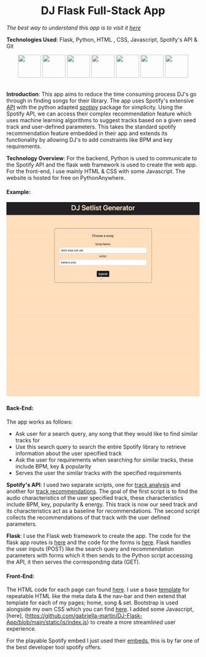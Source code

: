 <h1 align="center">DJ Flask Full-Stack App</h1>

*The best way to understand this app is to visit it [here](http://gabriella0101.pythonanywhere.com/)*

**Technologies Used**: Flask, Python, HTML , CSS, Javascript,  Spotify's API & Git
<div align="center">
	<img src="https://cdn.jsdelivr.net/gh/devicons/devicon/icons/flask/flask-original.svg" height="60" width="60"   />
    <img src="https://cdn.jsdelivr.net/gh/devicons/devicon/icons/python/python-original.svg" height="60" width="60"   />
	<img src="https://cdn.jsdelivr.net/gh/devicons/devicon/icons/html5/html5-original-wordmark.svg" height="60" width="60"  />
    <img src="https://cdn.jsdelivr.net/gh/devicons/devicon/icons/css3/css3-original-wordmark.svg"  width="60" height="60"/>
    <img src="https://cdn.jsdelivr.net/gh/devicons/devicon/icons/javascript/javascript-original.svg"  width="60" height="60"/>
    <img src="https://upload.wikimedia.org/wikipedia/commons/thumb/1/19/Spotify_logo_without_text.svg/168px-Spotify_logo_without_text.svg.png?20160123212544"  width="60" height="60"/>
    <img src="https://cdn.jsdelivr.net/gh/devicons/devicon/icons/git/git-original.svg" height="60" width="60"   />



 </div>

<br>

**Introduction**: This app aims to reduce the time consuming process DJ's go through in finding songs for their library. The app uses Spotify's extensive [API](https://developer.spotify.com/documentation/web-api/) with the python adapted [spotipy](https://spotipy.readthedocs.io/en/2.22.1/) package for simplicity. Using the Spotify API, we can access their complex recommendation feature which uses machine learning algorithms to suggest tracks based on a given seed track and user-defined parameters. This takes the standard spotify recommendation feature embedded in their app and extends its functionality by allowing DJ's to add constraints like BPM and key requirements. 

**Technology Overview**: For the backend, Python is used to communicate to the Spotify API and the flask web framework is used to create the web app. For the front-end, I use mainly HTML & CSS with some Javascript. The website is hosted for free on PythonAnywhere.

#### Example:

![Alt Text](static/example.gif)

#### Back-End:
The app works as follows:

- Ask user for a search query, any song that they would like to find similar tracks for
- Use this search query to search the entire Spotify library to retrieve information about the user specified track
- Ask the user for requirements when searching for similar tracks, these include BPM, key & popularity
- Serves the user the similar tracks with the specified requirements

**Spotify's API**: I used two separate scripts, one for [track analysis](https://github.com/gabriella-martin/DJ-Flask-App/blob/main/spotify_api_pipelines/track_analysis.py) and another for [track recommendations](https://github.com/gabriella-martin/DJ-Flask-App/blob/main/spotify_api_pipelines/track_recommendations.py). The goal of the first script is to find the audio characteristics of the user specified track, these characteristics include BPM, key, popularity & energy. This track is now our seed track and its characteristics act as a baseline for recommendations. The second script collects the recommendations of that track with the user defined parameters.

**Flask**: I use the Flask web framework to create the app. The code for the flask app routes is [here](https://github.com/gabriella-martin/DJ-Flask-App/blob/main/main.py) and the code for the forms is [here](https://github.com/gabriella-martin/DJ-Flask-App/blob/main/forms.py). Flask handles the user inputs (POST) like the search query and recommendation parameters with forms which it then sends to the Python script accessing the API, it then serves the corresponding data (GET).

#### Front-End:

The HTML code for each page can found [here](https://github.com/gabriella-martin/DJ-Flask-App/tree/main/templates). I use a base [template](https://github.com/gabriella-martin/DJ-Flask-App/blob/main/templates/base.html) for repeatable HTML like the meta data & the nav-bar and then extend that template for each of my pages; home, song & set. Bootstrap is used alongside my own CSS which you can find [here](https://github.com/gabriella-martin/DJ-Flask-App/blob/main/static/css/main.css). I added some Javascript, [here], (https://github.com/gabriella-martin/DJ-Flask-App/blob/main/static/js/index.js) to create a more streamlined user experience. 

For the playable Spotify embed I just used their [embeds](https://developer.spotify.com/documentation/embeds/), this is by far one of the best developer tool spotify offers.